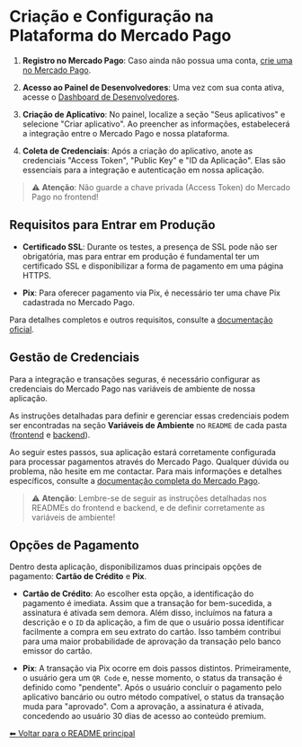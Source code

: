 # Criação e Configuração na Plataforma do Mercado Pago

1. **Registro no Mercado Pago**: Caso ainda não possua uma conta, [crie uma no Mercado Pago](https://www.mercadopago.com.br/).

2. **Acesso ao Painel de Desenvolvedores**: Uma vez com sua conta ativa, acesse o [Dashboard de Desenvolvedores](https://www.mercadopago.com.br/developers).

3. **Criação de Aplicativo**: No painel, localize a seção "Seus aplicativos" e selecione "Criar aplicativo". Ao preencher as informações, estabelecerá a integração entre o Mercado Pago e nossa plataforma.

4. **Coleta de Credenciais**: Após a criação do aplicativo, anote as credenciais "Access Token", "Public Key" e "ID da Aplicação". Elas são essenciais para a integração e autenticação em nossa aplicação.

> ⚠️ **Atenção**: Não guarde a chave privada (Access Token) do Mercado Pago no frontend!

## Requisitos para Entrar em Produção

- **Certificado SSL**: Durante os testes, a presença de SSL pode não ser obrigatória, mas para entrar em produção é fundamental ter um certificado SSL e disponibilizar a forma de pagamento em uma página HTTPS.

- **Pix**: Para oferecer pagamento via Pix, é necessário ter uma chave Pix cadastrada no Mercado Pago.

Para detalhes completos e outros requisitos, consulte a [documentação oficial](https://www.mercadopago.com.br/developers/pt/docs/checkout-api/integration-test/go-to-production-requirements).

## Gestão de Credenciais

Para a integração e transações seguras, é necessário configurar as credenciais do Mercado Pago nas variáveis de ambiente de nossa aplicação.

As instruções detalhadas para definir e gerenciar essas credenciais podem ser encontradas na seção **Variáveis de Ambiente** no `README` de cada pasta ([frontend](frontend/README.md) e [backend](backend/README.md)).

Ao seguir estes passos, sua aplicação estará corretamente configurada para processar pagamentos através do Mercado Pago. Qualquer dúvida ou problema, não hesite em me contactar. Para mais informações e detalhes específicos, consulte a [documentação completa do Mercado Pago](https://www.mercadopago.com.br/developers/pt/guides).

> ⚠️ **Atenção**: Lembre-se de seguir as instruções detalhadas nos READMEs do frontend e backend, e de definir corretamente as variáveis de ambiente!

## Opções de Pagamento

Dentro desta aplicação, disponibilizamos duas principais opções de pagamento: **Cartão de Crédito** e **Pix**.

- **Cartão de Crédito**: Ao escolher esta opção, a identificação do pagamento é imediata. Assim que a transação for bem-sucedida, a assinatura é ativada sem demora. Além disso, incluímos na fatura a descrição e o `ID` da aplicação, a fim de que o usuário possa identificar facilmente a compra em seu extrato do cartão. Isso também contribui para uma maior probabilidade de aprovação da transação pelo banco emissor do cartão.

- **Pix**: A transação via Pix ocorre em dois passos distintos. Primeiramente, o usuário gera um `QR Code` e, nesse momento, o status da transação é definido como "pendente". Após o usuário concluir o pagamento pelo aplicativo bancário ou outro método compatível, o status da transação muda para "aprovado". Com a aprovação, a assinatura é ativada, concedendo ao usuário 30 dias de acesso ao conteúdo premium.

[⬅ Voltar para o README principal](./README.md)
